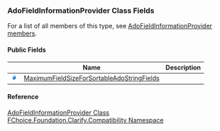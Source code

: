 ﻿### AdoFieldInformationProvider Class Fields

For a list of all members of this type, see [AdoFieldInformationProvider members](FChoice.Foundation.Clarify.Compatibility~FChoice.Foundation.Clarify.Compatibility.AdoFieldInformationProvider_members.md).

#### Public Fields

|   | Name | Description |
| --- | --- | --- |
| ![Public Field](dotnetimages/publicField.png) | [MaximumFieldSizeForSortableAdoStringFields](FChoice.Foundation.Clarify.Compatibility~FChoice.Foundation.Clarify.Compatibility.AdoFieldInformationProvider~MaximumFieldSizeForSortableAdoStringFields.md) |   |





#### Reference

[AdoFieldInformationProvider Class](FChoice.Foundation.Clarify.Compatibility~FChoice.Foundation.Clarify.Compatibility.AdoFieldInformationProvider.md)  
[FChoice.Foundation.Clarify.Compatibility Namespace](FChoice.Foundation.Clarify.Compatibility~FChoice.Foundation.Clarify.Compatibility_namespace.md)